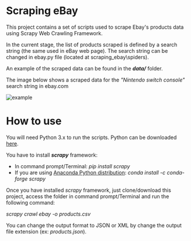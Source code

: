 # Scraping eBay

This project contains a set of scripts used to scrape Ebay's products data using Scrapy Web Crawling Framework.

In the current stage, the list of products scraped is defined by a search string (the same used in eBay web page). The search string can be changed in ebay.py file (located at scraping_ebay\spiders).

An example of the scraped data can be found in the ***data/*** folder.

The image below shows a scraped data for the *"Nintendo switch console"* search string in ebay.com

![example](https://user-images.githubusercontent.com/22003608/45506824-c8e81400-b766-11e8-98c3-0118d0950c97.PNG)

# How to use

You will need Python 3.x to run the scripts.
Python can be downloaded [here](https://www.python.org/downloads/).

You have to install ***scrapy*** framework:
* In command prompt/Terminal: *pip install scrapy*
* If you are using [Anaconda Python distribution](https://anaconda.org/anaconda/python): *conda install -c conda-forge scrapy*

Once you have installed *scrapy* framework, just clone/download this project, access the folder in command prompt/Terminal and run the following command:

*scrapy crawl ebay -o products.csv*

You can change the output format to JSON or XML by change the output file extension (ex: *products.json*).
